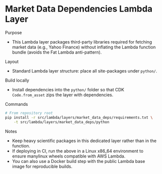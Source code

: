 Market Data Dependencies Lambda Layer
=====================================

Purpose
- This Lambda layer packages third-party libraries required for fetching market data (e.g., Yahoo Finance) without inflating the Lambda function bundle (avoids the Fat Lambda anti-pattern).

Layout
- Standard Lambda layer structure: place all site-packages under `python/`.

Build locally
- Install dependencies into the `python/` folder so that CDK `Code.from_asset` zips the layer with dependencies.

Commands
```bash
# From repository root
pip install -r src/lambda/layers/market_data_deps/requirements.txt \
    -t src/lambda/layers/market_data_deps/python
```

Notes
- Keep heavy scientific packages in this dedicated layer rather than in the function.
- If deploying in CI, run the above in a Linux x86_64 environment to ensure manylinux wheels compatible with AWS Lambda.
- You can also use a Docker build step with the public Lambda base image for reproducible builds.

